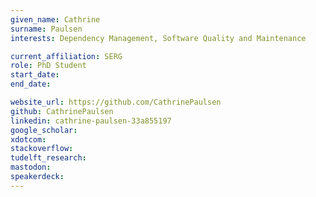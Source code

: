 ```yaml
---
given_name: Cathrine
surname: Paulsen
interests: Dependency Management, Software Quality and Maintenance

current_affiliation: SERG
role: PhD Student
start_date:
end_date:

website_url: https://github.com/CathrinePaulsen
github: CathrinePaulsen
linkedin: cathrine-paulsen-33a855197
google_scholar:
xdotcom:
stackoverflow:
tudelft_research:
mastodon:
speakerdeck:
---
```

